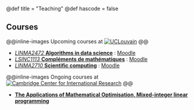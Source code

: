 @def title = "Teaching"
@def hascode = false

## Courses

@@inline-images
Upcoming courses at [![UCLouvain](../assets/index/uclouvain.png)](https://uclouvain.be/)
@@

* [*LINMA2472* **Algorithms in data science**](https://uclouvain.be/en-cours-2024-linma2472) : [Moodle](https://moodle.uclouvain.be/course/view.php?id=1189)
* [*LSINC1113* **Compléments de mathématiques**](https://uclouvain.be/cours-2024-lsinc1113) : [Moodle](https://moodle.uclouvain.be/course/view.php?id=5040)
* [*LINMA2710* **Scientific computing**](https://uclouvain.be/cours-2024-linma2710) : [Moodle](https://moodle.uclouvain.be/course/view.php?id=2951)

@@inline-images
Ongoing courses at [![Cambridge Center for International Research](../assets/index/ccir.png)](https://cambridge-research.org/)
@@

* [**The Applications of Mathematical Optimisation, Mixed-integer linear programming**](/ccir/)
